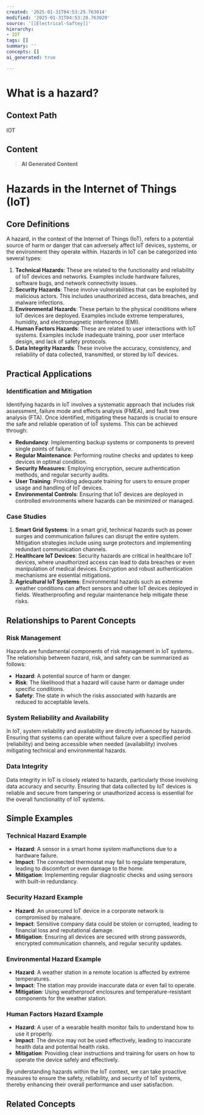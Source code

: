 ```yaml
---
created: '2025-01-31T04:53:29.763014'
modified: '2025-01-31T04:53:29.763020'
source: '[[Electrical-Saftey]]'
hierarchy:
- IOT
tags: []
summary: ''
concepts: []
ai_generated: true

---
```


# What is a hazard?

## Context Path
IOT

## Content
> **AI Generated Content**
 # Hazards in the Internet of Things (IoT)

## Core Definitions

A hazard, in the context of the Internet of Things (IoT), refers to a potential source of harm or danger that can adversely affect IoT devices, systems, or the environment they operate within. Hazards in IoT can be categorized into several types:

1. **Technical Hazards**: These are related to the functionality and reliability of IoT devices and networks. Examples include hardware failures, software bugs, and network connectivity issues.
2. **Security Hazards**: These involve vulnerabilities that can be exploited by malicious actors. This includes unauthorized access, data breaches, and malware infections.
3. **Environmental Hazards**: These pertain to the physical conditions where IoT devices are deployed. Examples include extreme temperatures, humidity, and electromagnetic interference (EMI).
4. **Human Factors Hazards**: These are related to user interactions with IoT systems. Examples include inadequate training, poor user interface design, and lack of safety protocols.
5. **Data Integrity Hazards**: These involve the accuracy, consistency, and reliability of data collected, transmitted, or stored by IoT devices.

## Practical Applications

### Identification and Mitigation

Identifying hazards in IoT involves a systematic approach that includes risk assessment, failure mode and effects analysis (FMEA), and fault tree analysis (FTA). Once identified, mitigating these hazards is crucial to ensure the safe and reliable operation of IoT systems. This can be achieved through:

- **Redundancy**: Implementing backup systems or components to prevent single points of failure.
- **Regular Maintenance**: Performing routine checks and updates to keep devices in optimal condition.
- **Security Measures**: Employing encryption, secure authentication methods, and regular security audits.
- **User Training**: Providing adequate training for users to ensure proper usage and handling of IoT devices.
- **Environmental Controls**: Ensuring that IoT devices are deployed in controlled environments where hazards can be minimized or managed.

### Case Studies

1. **Smart Grid Systems**: In a smart grid, technical hazards such as power surges and communication failures can disrupt the entire system. Mitigation strategies include using surge protectors and implementing redundant communication channels.
2. **Healthcare IoT Devices**: Security hazards are critical in healthcare IoT devices, where unauthorized access can lead to data breaches or even manipulation of medical devices. Encryption and robust authentication mechanisms are essential mitigations.
3. **Agricultural IoT Systems**: Environmental hazards such as extreme weather conditions can affect sensors and other IoT devices deployed in fields. Weatherproofing and regular maintenance help mitigate these risks.

## Relationships to Parent Concepts

### Risk Management

Hazards are fundamental components of risk management in IoT systems. The relationship between hazard, risk, and safety can be summarized as follows:
- **Hazard**: A potential source of harm or danger.
- **Risk**: The likelihood that a hazard will cause harm or damage under specific conditions.
- **Safety**: The state in which the risks associated with hazards are reduced to acceptable levels.

### System Reliability and Availability

In IoT, system reliability and availability are directly influenced by hazards. Ensuring that systems can operate without failure over a specified period (reliability) and being accessible when needed (availability) involves mitigating technical and environmental hazards.

### Data Integrity

Data integrity in IoT is closely related to hazards, particularly those involving data accuracy and security. Ensuring that data collected by IoT devices is reliable and secure from tampering or unauthorized access is essential for the overall functionality of IoT systems.

## Simple Examples

### Technical Hazard Example

- **Hazard**: A sensor in a smart home system malfunctions due to a hardware failure.
- **Impact**: The connected thermostat may fail to regulate temperature, leading to discomfort or even damage to the home.
- **Mitigation**: Implementing regular diagnostic checks and using sensors with built-in redundancy.

### Security Hazard Example

- **Hazard**: An unsecured IoT device in a corporate network is compromised by malware.
- **Impact**: Sensitive company data could be stolen or corrupted, leading to financial loss and reputational damage.
- **Mitigation**: Ensuring all devices are secured with strong passwords, encrypted communication channels, and regular security updates.

### Environmental Hazard Example

- **Hazard**: A weather station in a remote location is affected by extreme temperatures.
- **Impact**: The station may provide inaccurate data or even fail to operate.
- **Mitigation**: Using weatherproof enclosures and temperature-resistant components for the weather station.

### Human Factors Hazard Example

- **Hazard**: A user of a wearable health monitor fails to understand how to use it properly.
- **Impact**: The device may not be used effectively, leading to inaccurate health data and potential health risks.
- **Mitigation**: Providing clear instructions and training for users on how to operate the device safely and effectively.

By understanding hazards within the IoT context, we can take proactive measures to ensure the safety, reliability, and security of IoT systems, thereby enhancing their overall performance and user satisfaction.

## Related Concepts
